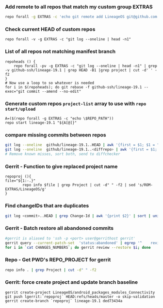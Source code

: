 ### Add remote to all repos that match my custom group EXTRAS
```bash
repo forall -g EXTRAS -c 'echo git remote add LineageOS git@github.com:$(echo ${REPO_PROJECT} | sed "s|ROM-EXTRAS|LineageOS|g;")'
```
### Check current HEAD of custom repos
```
repo forall -v -g EXTRAS -c "git log --oneline | head -n1"
```
### List of all repos not matching manifest branch
```
repoheads () {
    repo forall -pv -g EXTRAS -c "git log --oneline | head -n1" | grep -v github-ssh/lineage-19.1 | grep HEAD -B1 |grep project | cut -d' ' -f2
}
# Now use a loop to so whatever is needed
for i in $(repoheads); do git rebase -f github-ssh/lineage-19.1 --exec="git commit --amend --no-edit"
```
### Generate custom repos `project-list` array to use with `repo start/upload`
```
A=($(repo forall -g EXTRAS -c "echo \$REPO_PATH"))
repo start lineage-19.1 "${A[@]}"
```
### compare missing commits between repos

```bash
git log --oneline  github/lineage-19.1..HEAD | awk '{first = $1; $1 = ""; print $0, "#", first; }'
git log --oneline  github/lineage-19.1..<diffrepo> | awk '{first = $1; $1 = ""; print $0, "#", first; }'
# Remove known misses, sort both, send to diffchecker
```
### Gerrit - Function to give replaced project name
```
repoproj (){
file="${1:-.}"
        repo info $file | grep Project | cut -d" " -f2 | sed 's/ROM-EXTRAS/LineageOS/g'
}
```
### Find changeIDs that are duplicates
```bash
git log <commit>..HEAD | grep Change-Id | awk '{print $2}' | sort | uniq -d
```
### Gerrit - Batch restore all abandoned commits
```bash
#gerrit is aliased to 'ssh -p <port> user@gerrithost gerrit'
gerrit query --current-patch-set  'status:abandoned' | egrep '^    revision' | awk '{print $2}' > CHANGES_NUMBERS
for i in `cat CHANGES_NUMBERS`; do gerrit review --restore $i; done
 ```
### Repo - Get PWD's REPO_PROJECT for gerrit
```bash
repo info . | grep Project | cut -d" " -f2
```
### Gerrit: force create project and update branch baseline
```
gerrit create-project LineageOS/android_packages_modules_Connectivity
git push lgerrit:`repoproj` HEAD:refs/heads/master -o skip-validation
gerrit create-branch `repoproj` lineage-19.1 ded73434a
```
